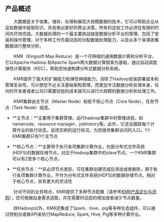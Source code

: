 ## 产品概述

　　大数据是关于收集，储存，处理和展现大规模数据的技术，它可以帮助企业从这些数据中提取知识，并且做出更好的商业决策，所有的这些工作必须在有限的时间内尽快完成。大数据处理的一个最主要挑战就是数据分析平台的管理，包括了安装和操作管理，对于多种工作负载动态的分配数据处理能力，以及从多个来源收集数据进行整体分析。
  
　　KMR（Kingsoft Map Reduce）是一个可伸缩的通用数据计算和分析平台，它以Apache Hadoop 和Apache Spark两大数据计算框架为基础，通过自动调度弹性计算服务（KEC），帮助您快速构建分布式数据分析系统。
  
　　KMR提供了强大的扩展能力和弹性伸缩能力，消除了Hadoop安装部署成本和管理复杂性，可以使您不必关注基础架构管理，而更加专注数据分析处理本身，任何的开发者或者公司只需要较低的成本就可以进行大规模的数据分析和处理工作。
  
　　KMR集群由主节点（Master Node）和若干核心节点（Core Node）、任务节点（Task Node）组成。
    
  * **主节点：**主要用于集群管理，运行hadoop集群中的管理进程，如namenode、resource manager、jobhistory等。此外，它还会跟踪每个计算作业的执行状态，监控实例的运行状况，为您提供集群访问的入口。1个KMR集群只有1个主节点
  
  * **核心节点：**主要用于执行各项集群计算作业，也是分布式文件系统(HDFS)的数据存储节点，对应于hadoop集群中的slave节点。一个KMR集群可以有2至多个核心节点。

* **任务节点：**非必须节点类型，可在集群创建完成后添加或者删除，用于执行各项集群计算作业，不作为分布式文件系统(HDFS)的数据存储节点，相对于核心节点，具有更大的灵活性

　　针对不同的业务特点，KMR提供了多种节点配置（请参考[KMR产品定价与选购](chan_pin_ding_jia_yu_xuan_gou.md)），您可根据自身需求选取，并在需要时动态的增加或者减少节点数量。
  
　　除Hadoop以外，KMR还集成了Spark、hive、pig等多种生态组件，可以通过控制台或者API来执行MapReduce, Spark, Hive, Pig等多种计算作业。
